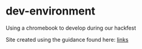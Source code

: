 # dev-environment
Using a chromebook to develop during our hackfest

Site created using the guidance found here:
[links](https://github.com/bt2c/dev-environment/blob/02bccca6ea49a92f3473fcbf9166fd4ae4f2fd9e/links)
